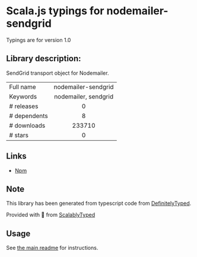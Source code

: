 
# Scala.js typings for nodemailer-sendgrid

Typings are for version 1.0

## Library description:
SendGrid transport object for Nodemailer.

|                    |                 |
| ------------------ | :-------------: |
| Full name          | nodemailer-sendgrid |
| Keywords           | nodemailer, sendgrid |
| # releases         | 0 |
| # dependents       | 8 |
| # downloads        | 233710 |
| # stars            | 0 |

## Links
- [Npm](https://www.npmjs.com/package/nodemailer-sendgrid)
    


## Note
This library has been generated from typescript code from [DefinitelyTyped](https://definitelytyped.org).

Provided with :purple_heart: from [ScalablyTyped](https://github.com/oyvindberg/ScalablyTyped)

## Usage
See [the main readme](../../readme.md) for instructions.


